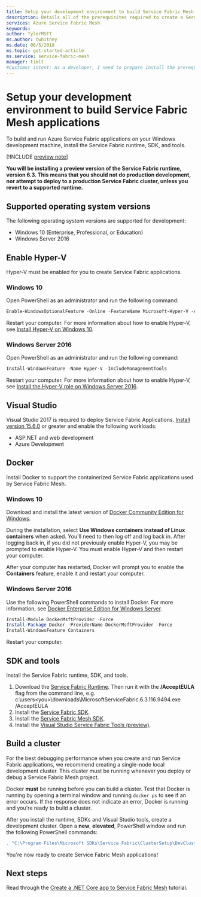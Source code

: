 ```yaml
---
title: Setup your development environment to build Service Fabric Mesh applications
description: Details all of the prerequisites required to create a Service Fabric Application that can be deployed to Azure Service Fabric Mesh.
services: Azure Service Fabric Mesh
keywords: 
author: TylerMSFT
ms.author: twhitney
ms.date: 06/5/2018
ms.topic: get-started-article
ms.service: service-fabric-mesh
manager: timlt
#Customer intent: As a developer, I need to prepare install the prerequisites to enable service fabric mesh development in visual studio.
---
```


# Setup your development environment to build Service Fabric Mesh applications

To build and run Azure Service Fabric applications on your Windows development machine, install the Service Fabric runtime, SDK, and tools.

[!INCLUDE [preview note](./includes/include-preview-note.md)]

**You will be installing a preview version of the Service Fabric runtime, version 6.3. This means that you should not do production development, nor attempt to deploy to a production Service Fabric cluster, unless you revert to a supported runtime.**

## Supported operating system versions

The following operating system versions are supported for development:

* Windows 10 (Enterprise, Professional, or Education)
* Windows Server 2016

## Enable Hyper-V

Hyper-V must be enabled for you to create Service Fabric applications. 

### Windows 10

Open PowerShell as an administrator and run the following command:

```powershell
Enable-WindowsOptionalFeature -Online -FeatureName Microsoft-Hyper-V -All
```

Restart your computer. For more information about how to enable Hyper-V, see [Install Hyper-V on Windows 10](https://docs.microsoft.com/virtualization/hyper-v-on-windows/quick-start/enable-hyper-v).

### Windows Server 2016

Open PowerShell as an administrator and run the following command:

```powershell
Install-WindowsFeature -Name Hyper-V -IncludeManagementTools
```

Restart your computer. For more information about how to enable Hyper-V, see [Install the Hyper-V role on Windows Server 2016](https://docs.microsoft.com/windows-server/virtualization/hyper-v/get-started/install-the-hyper-v-role-on-windows-server).

## Visual Studio

Visual Studio 2017 is required to deploy Service Fabric Applications. [Install version 15.6.0][download-visual-studio] or greater and enable the following workloads:

- ASP.NET and web development
- Azure Development

## Docker

Install Docker to support the containerized Service Fabric applications used by Service Fabric Mesh.

### Windows 10

Download and install the latest version of [Docker Community Edition for Windows][download-docker]. 

During the installation, select **Use Windows containers instead of Linux containers** when asked. You'll need to then log off and log back in. After logging back in, if you did not previously enable Hyper-V, you may be prompted to enable Hyper-V. You must enable Hyper-V and then restart your computer.

After your computer has restarted, Docker will prompt you to enable the **Containers** feature, enable it and restart your computer.

### Windows Server 2016

Use the following PowerShell commands to install Docker. For more information, see [Docker Enterprise Edition for Windows Server][download-docker-server].

```powershell
Install-Module DockerMsftProvider -Force
Install-Package Docker -ProviderName DockerMsftProvider -Force
Install-WindowsFeature Containers
```

Restart your computer.

## SDK and tools

Install the Service Fabric runtime, SDK, and tools.

1. Download the [Service Fabric Runtime][download-runtime]. Then run it with the **/AcceptEULA** flag from the command line, e.g. c:\users\<you>\downloads\MicrosoftServiceFabric.6.3.116.9494.exe /AcceptEULA
2. Install the [Service Fabric SDK][download-sdk].
3. Install the [Service Fabric Mesh SDK][download-sdkmesh].
4. Install the [Visual Studio Service Fabric Tools (preview)][download-tools].

## Build a cluster

For the best debugging performance when you create and run Service Fabric applications, we recommend creating a single-node local development cluster. This cluster must be running whenever you deploy or debug a Service Fabric Mesh project.

Docker **must** be running before you can build a cluster. Test that Docker is running by opening a terminal window and running `docker ps` to see if an error occurs. If the response does not indicate an error, Docker is running and you're ready to build a cluster.

After you install the runtime, SDKs and Visual Studio tools, create a development cluster. Open a **new**, **elevated**, PowerShell window and run the following PowerShell commands:

```powershell
. "C:\Program Files\Microsoft SDKs\Service Fabric\ClusterSetup\DevClusterSetup.ps1" -CreateOneNodeCluster -UseMachineName
```

You're now ready to create Service Fabric Mesh applications!

## Next steps

Read through the [Create a .NET Core app to Service Fabric Mesh](service-fabric-mesh-tutorial-create-dotnetcore.md) tutorial.

[download-docker]: https://store.docker.com/editions/community/docker-ce-desktop-windows
[download-docker-server]: https://docs.docker.com/install/windows/docker-ee/
[download-runtime]: http://aka.ms/sfruntime
[download-sdk]: http://aka.ms/sfsdk
[download-sdkmesh]: http://aka.ms/sfmeshsdk
[download-tools]: https://aka.ms/sfvstools
[download-visual-studio]: https://www.visualstudio.com/downloads/
